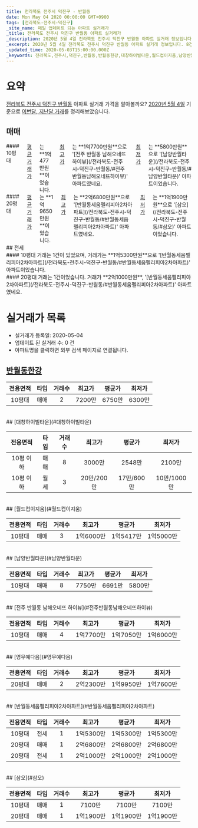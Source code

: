 ```yaml
---
title: 전라북도 전주시 덕진구 - 반월동
date: Mon May 04 2020 00:00:00 GMT+0900
tags: [전라북도-전주시-덕진구]
_site_name: 매일 업데이트 되는 아파트 실거래가
_title: 전라북도 전주시 덕진구 반월동 아파트 실거래가
_description: 2020년 5월 4일 전라북도 전주시 덕진구 반월동 아파트 실거래 정보입니다. 8건 아파트 정보가 있습니다.
_excerpt: 2020년 5월 4일 전라북도 전주시 덕진구 반월동 아파트 실거래 정보입니다. 8건 아파트 정보가 있습니다.
_updated_time: 2020-05-03T15:00:00.000Z
_keywords: 전라북도,전주시,덕진구,반월동,반월동한강,대창하이빌타운,월드컵이지움,남양반월타운,전주 반월동 남해오네뜨 하이뷰,영무예다음,반월동세움펠리피아2차아파트,삼오
---
```





# 요약
<ins>전라북도 전주시 덕진구 반월동</ins> 아파트 실거래 가격을 알아볼까요? <ins>2020년 5월 4일</ins> 기준으로 <ins>이번달, 지난달 거래</ins>를 정리해보았습니다.

## 매매
<div class="container">
<div class="six columns" markdown="1">
#### 10평대
<ins>평균 거래가</ins>는 **1억477만원**이었습니다. <ins>최고가</ins>는 **1억7700만원**으로 '[전주 반월동 남해오네뜨 하이뷰](/전라북도-전주시-덕진구-반월동/#전주반월동남해오네뜨하이뷰)' 아파트였네요. <ins>최저가</ins>는 **5800만원**으로 '[남양반월타운](/전라북도-전주시-덕진구-반월동/#남양반월타운)' 아파트이었습니다.
</div>
<div class="six columns" markdown="1">
#### 20평대
<ins>평균 거래가</ins>는 **1억9650만원**이었습니다. <ins>최고가</ins>는 **2억6800만원**으로 '[반월동세움펠리피아2차아파트](/전라북도-전주시-덕진구-반월동/#반월동세움펠리피아2차아파트)' 아파트였네요. <ins>최저가</ins>는 **1억1900만원**으로 '[삼오](/전라북도-전주시-덕진구-반월동/#삼오)' 아파트이었습니다.
</div>
</div>
## 전세
<div class="container">
<div class="six columns" markdown="1">
#### 10평대
거래는 1건이 있었으며, 거래가는 **1억5300만원**으로 '[반월동세움펠리피아2차아파트](/전라북도-전주시-덕진구-반월동/#반월동세움펠리피아2차아파트)' 아파트이었습니다.
</div>
<div class="six columns" markdown="1">
#### 20평대
거래는 1건이었습니다. 거래가 **2억1000만원**, '[반월동세움펠리피아2차아파트](/전라북도-전주시-덕진구-반월동/#반월동세움펠리피아2차아파트)' 아파트였네요.
</div>
</div>



# 실거래가 목록
- 실거래가 등록일: 2020-05-04
- 업데이트 된 실거래 수: 0 건
- 아파트명을 클릭하면 외부 검색 페이지로 연결됩니다.

## [반월동한강](#반월동한강)

|전용면적|타입|거래수|최고가|평균가|최저가|
|:---:|:---:|:---:|:---:|:---:|:---:|
|10평대|<span class="deal-type-1">매매</span>|2|7200만|6750만|6300만|

<br/>
## [대창하이빌타운](#대창하이빌타운)

|전용면적|타입|거래수|최고가|평균가|최저가|
|:---:|:---:|:---:|:---:|:---:|:---:|
|10평 이하|<span class="deal-type-1">매매</span>|8|3000만|2548만|2100만|
|10평 이하|<span class="deal-type-3">월세</span>|3|20만/200만|17만/600만|10만/1000만|

<br/>
## [월드컵이지움](#월드컵이지움)

|전용면적|타입|거래수|최고가|평균가|최저가|
|:---:|:---:|:---:|:---:|:---:|:---:|
|10평대|<span class="deal-type-1">매매</span>|3|1억6000만|1억5417만|1억5000만|

<br/>
## [남양반월타운](#남양반월타운)

|전용면적|타입|거래수|최고가|평균가|최저가|
|:---:|:---:|:---:|:---:|:---:|:---:|
|10평대|<span class="deal-type-1">매매</span>|8|7750만|6691만|5800만|

<br/>
## [전주 반월동 남해오네뜨 하이뷰](#전주반월동남해오네뜨하이뷰)

|전용면적|타입|거래수|최고가|평균가|최저가|
|:---:|:---:|:---:|:---:|:---:|:---:|
|10평대|<span class="deal-type-1">매매</span>|4|1억7700만|1억7050만|1억6000만|

<br/>
## [영무예다음](#영무예다음)

|전용면적|타입|거래수|최고가|평균가|최저가|
|:---:|:---:|:---:|:---:|:---:|:---:|
|20평대|<span class="deal-type-1">매매</span>|2|2억2300만|1억9950만|1억7600만|

<br/>
## [반월동세움펠리피아2차아파트](#반월동세움펠리피아2차아파트)

|전용면적|타입|거래수|최고가|평균가|최저가|
|:---:|:---:|:---:|:---:|:---:|:---:|
|10평대|<span class="deal-type-2">전세</span>|1|1억5300만|1억5300만|1억5300만|
|20평대|<span class="deal-type-1">매매</span>|1|2억6800만|2억6800만|2억6800만|
|20평대|<span class="deal-type-2">전세</span>|1|2억1000만|2억1000만|2억1000만|

<br/>
## [삼오](#삼오)

|전용면적|타입|거래수|최고가|평균가|최저가|
|:---:|:---:|:---:|:---:|:---:|:---:|
|10평대|<span class="deal-type-1">매매</span>|1|7100만|7100만|7100만|
|20평대|<span class="deal-type-1">매매</span>|1|1억1900만|1억1900만|1억1900만|

<br/>




